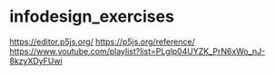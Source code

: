 # infodesign_exercises

https://editor.p5js.org/
https://p5js.org/reference/
https://www.youtube.com/playlist?list=PLglp04UYZK_PrN6xWo_nJ-8kzyXDyFUwi
